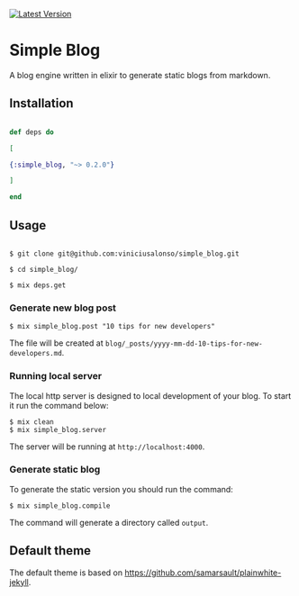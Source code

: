 [![Latest Version](https://img.shields.io/hexpm/v/simple_blog?color=b5a3be&label=Latest+version)](https://hexdocs.pm/simple_blog)

# Simple Blog


A blog engine written in elixir to generate static blogs from markdown.

  

## Installation

```elixir

def deps do

[

{:simple_blog, "~> 0.2.0"}

]

end

```

  ## Usage

  

```console

$ git clone git@github.com:viniciusalonso/simple_blog.git

$ cd simple_blog/

$ mix deps.get
```

### Generate new blog post

```console
$ mix simple_blog.post "10 tips for new developers"
```

The file will be created at `blog/_posts/yyyy-mm-dd-10-tips-for-new-developers.md`.

### Running local server

The local http server is designed to local development of your blog. To start it run the command below:

```console
$ mix clean
$ mix simple_blog.server
```

The server will be running at `http://localhost:4000`.

### Generate static blog

To generate the static version you should run the command:

```console
$ mix simple_blog.compile
```

The command will generate a directory called `output`.

## Default theme

The default theme is based on https://github.com/samarsault/plainwhite-jekyll.
